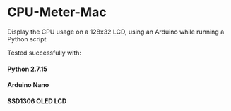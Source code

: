 # CPU-Meter-Mac
Display the CPU usage on a 128x32 LCD, using an Arduino while running a Python script

Tested successfully with: 
#### Python 2.7.15
#### Arduino Nano
#### SSD1306 OLED LCD
